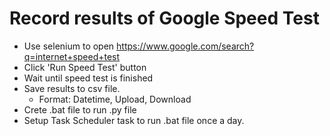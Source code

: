 # Record results of Google Speed Test

- Use selenium to open https://www.google.com/search?q=internet+speed+test
- Click 'Run Speed Test' button
- Wait until speed test is finished
- Save results to csv file.
    - Format: Datetime, Upload, Download
- Crete .bat file to run .py file
- Setup Task Scheduler task to run .bat file once a day.